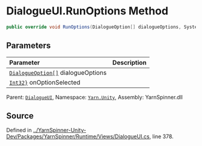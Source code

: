 # DialogueUI.RunOptions Method


```csharp
public override void RunOptions(DialogueOption[] dialogueOptions, System.Action<int> onOptionSelected)
```

## Parameters
|Parameter|Description|
|:---|:---|
|[`DialogueOption[]`](/api/csharp/yarn.unity/dialogueoption.md) dialogueOptions||
|[`Int32}`](https://docs.microsoft.com/dotnet/api/System.Action{System.Int32}) onOptionSelected||


<div class="class-metadata">

Parent: [`DialogueUI`](/api/csharp/yarn.unity/dialogueui.md), Namespace: [`Yarn.Unity`](/api/csharp/yarn.unity/README.md), Assembly: YarnSpinner.dll
</div>

## Source
Defined in [../YarnSpinner-Unity-Dev/Packages/YarnSpinner/Runtime/Views/DialogueUI.cs](https://github.com/YarnSpinnerTool/YarnSpinner-Unity//blob/develop/Runtime/Views/DialogueUI.cs#L378), line 378.
